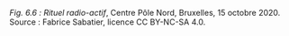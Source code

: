 *Fig. 6.6 :* *Rituel radio-actif*, Centre Pôle Nord, Bruxelles, 15 octobre 2020.  
Source : Fabrice Sabatier, licence CC BY-NC-SA 4.0.